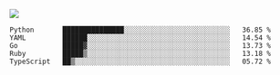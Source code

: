 ![](https://github-profile-summary-cards.vercel.app/api/cards/profile-details?username=igtm&theme=dracula)
<!--START_SECTION:waka-->
```text
Python       ███████████████░░░░░░░░░░░░░░░░░░░░░░░░░░   36.85 % 
YAML         ██████░░░░░░░░░░░░░░░░░░░░░░░░░░░░░░░░░░░   14.54 % 
Go           █████▓░░░░░░░░░░░░░░░░░░░░░░░░░░░░░░░░░░░   13.73 % 
Ruby         █████▒░░░░░░░░░░░░░░░░░░░░░░░░░░░░░░░░░░░   13.18 % 
TypeScript   ██▒░░░░░░░░░░░░░░░░░░░░░░░░░░░░░░░░░░░░░░   05.72 % 
```
<!--END_SECTION:waka-->
